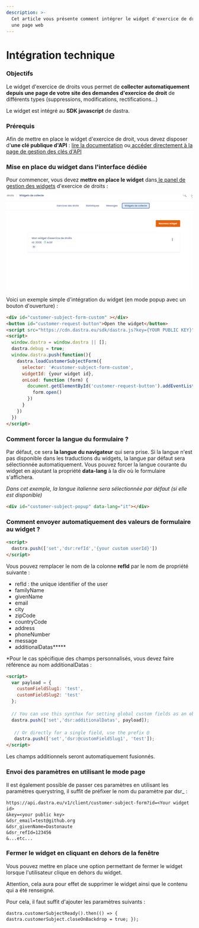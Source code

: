```yaml
---
description: >-
  Cet article vous présente comment intégrer le widget d'exercice de droit dans
  une page web
---
```


# Intégration technique

### Objectifs

Le widget d'exercice de droits vous permet de **collecter automatiquement depuis une page de votre site des demandes d'exercice de droit** de différents types (suppressions, modifications, rectifications...)

Le widget est intégré au **SDK javascript** de dastra.

### Prérequis

Afin de mettre en place le widget d'exercice de droit, vous devez disposer d'**une clé publique d'API** : [lire la documentation](../settings/gestion-des-cles-dapi.md) ou[ accéder directement à la page de gestion des clés d'API](https://app.dasta.eu/general-settings/api)

### Mise en place du widget dans l'interface dédiée

Pour commencer, vous devez **mettre en place le widget** dans[ le panel de gestion des widgets](https://app.dasta.eu/workspace/data-subject-request/integrations) d'exercice de droits :&#x20;

![](<../../.gitbook/assets/image (250) (1) (1) (1).png>)

Voici un exemple simple d'intégration du widget (en mode popup avec un bouton d'ouverture) :

```html
<div id="customer-subject-form-custom" ></div>
<button id="customer-request-button">Open the widget</button>
<script src="https://cdn.dastra.eu/sdk/dastra.js?key={YOUR PUBLIC KEY}" async></script>
<script>
  window.dastra = window.dastra || [];
  dastra.debug = true;
  window.dastra.push(function(){
    dastra.loadCustomerSubjectForm({
      selector: '#customer-subject-form-custom',
      widgetId: {your widget id},
      onLoad: function (form) {
        document.getElementById('customer-request-button').addEventListener('click',function () {
          form.open()
        })
      }
    })
  })
</script>
```

### Comment forcer la langue du formulaire ?

Par défaut, ce sera **la langue du navigateur** qui sera prise. Si la langue n'est pas disponible dans les traductions du widgets, la langue par défaut sera sélectionnée automatiquement. Vous pouvez forcer la langue courante du widget en ajoutant la propriété **data-lang** à la div où le formulaire s'affichera.

_Dans cet exemple, la langue italienne sera sélectionnée par défaut (si elle est disponible)_

```html
<div id="customer-subject-popup" data-lang="it"></div>
```



### Comment envoyer automatiquement des valeurs de formulaire au widget ?

```html
<script>
  dastra.push(['set','dsr:refId','{your custom userId}'])
</script>
```

Vous pouvez remplacer le nom de la colonne **refId** par le nom de propriété suivante :&#x20;

* refId : the unique identifier of the user
* familyName&#x20;
* givenName
* email
* city
* zipCode
* countryCode
* address
* phoneNumber
* message
* additionalDatas**\***

\*Pour le cas spécifique des champs personnalisés, vous devez faire référence au nom additionalDatas :

```html
<script>
  var payload = {
    customFieldSlug1: 'test', 
    customFieldSlug2: 'test'
  };
  
  // You can use this synthax for setting global custom fields as an object
  dastra.push(['set','dsr:additionalDatas', payload]);
  
   // Or directly for a single field, use the prefix @
   dastra.push(['set','dsr:@customFieldSlug1', 'test']);
</script>
```

Les champs additionnels seront automatiquement fusionnés.

### Envoi des paramètres en utilisant le mode page

Il est également possible de passer ces paramètres en utilisant les paramètres querystring, il suffit de préfixer le nom du paramètre par dsr\_ :&#x20;

```url
https://api.dastra.eu/v1/client/customer-subject-form?id=<Your widget id>
&key=<your public key>
&dsr_email=test@github.org
&dsr_givenName=Dastonaute
&dsr_refId=123456
&...etc...
```

### Fermer le widget en cliquant en dehors de la fenêtre

Vous pouvez mettre en place une option permettant de fermer le widget lorsque l'utilisateur clique en dehors du widget.&#x20;

Attention, cela aura pour effet de supprimer le widget ainsi que le contenu qui a été renseigné.

Pour cela, il faut suffit d'ajouter les paramètres suivants :&#x20;

```
dastra.customerSubjectReady().then(() => { dastra.customerSubject.closeOnBackdrop = true; });

```
